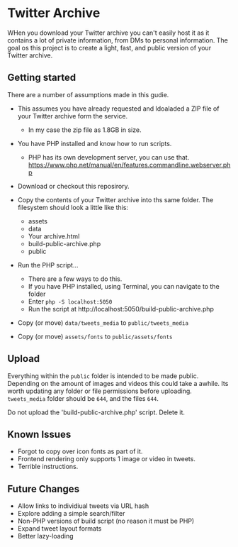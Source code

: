 # Twitter Archive

WHen you download your Twitter archive you can't easily host it as it contains a lot of private information, from DMs to personal information. The goal os this project is to create a light, fast, and public version of your Twitter archive.

## Getting started

There are a number of assumptions made in this gudie.

- This assumes you have already requested and ldoaladed a ZIP file of your Twitter archive form the service. 
  - In my case the zip file as 1.8GB in size.
- You have PHP installed and know how to run scripts.
  - PHP has its own development server, you can use that. https://www.php.net/manual/en/features.commandline.webserver.php

- Download or checkout this reposirory.
- Copy the contents of your Twitter archive into ths same folder. The filesystem should look a little like this:
  - assets
  - data
  - Your archive.html
  - build-public-archive.php
  - public
- Run the PHP script...
  - There are a few ways to do this. 
  - If you have PHP installed, using Terminal, you can navigate to the folder
  - Enter `php -S localhost:5050`
  - Run the script at http://localhost:5050/build-public-archive.php
- Copy (or move) `data/tweets_media` to `public/tweets_media`
- Copy (or move) `assets/fonts` to `public/assets/fonts`

## Upload

Everything within the `public` folder is intended to be made public. Depending on the amount of images and videos this could take a awhile. Its worth updating any folder or file permissions before uploading. `tweets_media` folder should be `644`, and the files `644`.

Do not upload the 'build-public-archive.php' script. Delete it.

## Known Issues

- Forgot to copy over icon fonts as part of it.
- Frontend rendering only supports 1 image or video in tweets.
- Terrible instructions.

## Future Changes

- Allow links to individiual tweets via URL hash
- Explore adding a simple search/filter
- Non-PHP versions of build script (no reason it must be PHP)
- Expand tweet layout formats
- Better lazy-loading

